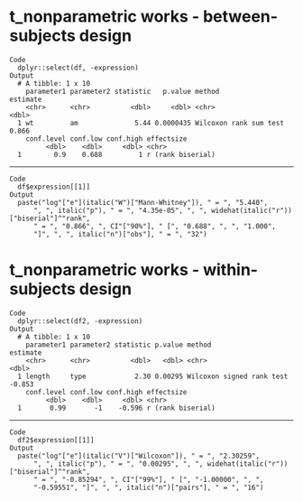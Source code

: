 # t_nonparametric works - between-subjects design

    Code
      dplyr::select(df, -expression)
    Output
      # A tibble: 1 x 10
        parameter1 parameter2 statistic   p.value method                 estimate
        <chr>      <chr>          <dbl>     <dbl> <chr>                     <dbl>
      1 wt         am              5.44 0.0000435 Wilcoxon rank sum test    0.866
        conf.level conf.low conf.high effectsize       
             <dbl>    <dbl>     <dbl> <chr>            
      1        0.9    0.688         1 r (rank biserial)

---

    Code
      df$expression[[1]]
    Output
      paste("log"["e"](italic("W")["Mann-Whitney"]), " = ", "5.440", 
          ", ", italic("p"), " = ", "4.35e-05", ", ", widehat(italic("r"))["biserial"]^"rank", 
          " = ", "0.866", ", CI"["90%"], " [", "0.688", ", ", "1.000", 
          "]", ", ", italic("n")["obs"], " = ", "32")

# t_nonparametric works - within-subjects design

    Code
      dplyr::select(df2, -expression)
    Output
      # A tibble: 1 x 10
        parameter1 parameter2 statistic p.value method                    estimate
        <chr>      <chr>          <dbl>   <dbl> <chr>                        <dbl>
      1 length     type            2.30 0.00295 Wilcoxon signed rank test   -0.853
        conf.level conf.low conf.high effectsize       
             <dbl>    <dbl>     <dbl> <chr>            
      1       0.99       -1    -0.596 r (rank biserial)

---

    Code
      df2$expression[[1]]
    Output
      paste("log"["e"](italic("V")["Wilcoxon"]), " = ", "2.30259", 
          ", ", italic("p"), " = ", "0.00295", ", ", widehat(italic("r"))["biserial"]^"rank", 
          " = ", "-0.85294", ", CI"["99%"], " [", "-1.00000", ", ", 
          "-0.59551", "]", ", ", italic("n")["pairs"], " = ", "16")

